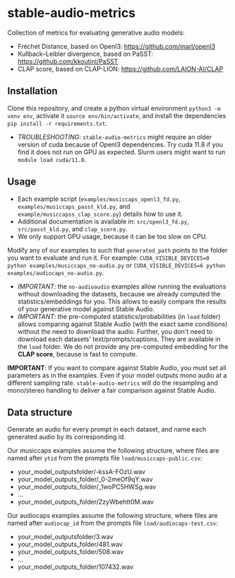 # stable-audio-metrics
Collection of metrics for evaluating generative audio models:
- Fréchet Distance, based on Openl3: https://github.com/marl/openl3
- Kullback–Leibler divergence, based on PaSST: https://github.com/kkoutini/PaSST
- CLAP score, based on CLAP-LION: https://github.com/LAION-AI/CLAP

## Installation 
Clone this repository, and create a python virtual environment `python3 -m venv env`, activate it `source env/bin/activate`, and install the dependencies `pip install -r requirements.txt`.

- *TROUBLESHOOTING*: `stable-audio-metrics` might require an older version of cuda because of Openl3 dependencies. Try cuda 11.8 if you find it does not run on GPU as expected. Slurm users might want to run `module load cuda/11.8`.

## Usage
- Each example script (`examples/musiccaps_openl3_fd.py`, `examples/musiccaps_passt_kld.py`, and `example/musiccapss_clap_score.py`) details how to use it.
- Additional documentation is available in: `src/openl3_fd.py`, `src/passt_kld.py`, and `clap_score.py`.
- We only support GPU usage, because it can be too slow on CPU.

Modify any of our examples to such that `generated_path` points to the folder you want to evaluate and run it. For example: `CUDA_VISIBLE_DEVICES=0 python examples/musiccaps_no-audio.py` or `CUDA_VISIBLE_DEVICES=6 python examples/audiocaps_no-audio.py`. 
- *IMPORTANT*: the `no-audioaudio` examples allow running the evaluations without downloading the datasets, because we already computed the statistics/embeddings for you. This allows to easily compare the results of your generative model against Stable Audio.
- *IMPORTANT*: the pre-computed statistics/probabilities (in `load` folder) allows comparing against Stable Audio (with the exact same conditions) without the need to download the audio. Further, you don't need to download each datasets' text/prompts/captions. They are available in the `load` folder. We do not provide any pre-computed embedding for the **CLAP score**, because is fast to compute.

**IMPORTANT**: If you want to compare against Stable Audio, you must set all parameters as in the examples. Even if your model outputs mono audio at a different sampling rate. `stable-audio-metrics` will do the resampling and mono/stereo handling to deliver a fair comparison against Stable Audio.

## Data structure
Generate an audio for every prompt in each dataset, and name each generated audio by its corresponding id. 

Our musiccaps examples assume the following structure, where files are named after `ytid` from the prompts file `load/musiccaps-public.csv`:
- your_model_outputsfolder/-kssA-FOzU.wav
- your_model_outputs_folder/_0-2meOf9qY.wav
- your_model_outputs_folder/_1woPC5HWSg.wav
- ...
- your_model_outputs_folder/ZzyWbehtt0M.wav

Our audiocaps examples assume the following structure, where files are named after `audiocap_id` from the prompts file `load/audiocaps-test.csv`:
- your_model_outputsfolder/3.wav
- your_model_outputs_folder/481.wav
- your_model_outputs_folder/508.wav
- ...
- your_model_outputs_folder/107432.wav
